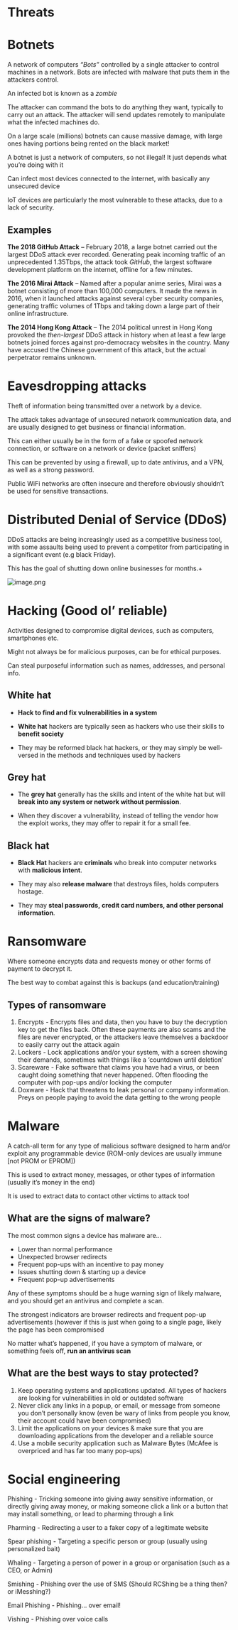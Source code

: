 # Threats

# Botnets

A network of computers *“Bots”* controlled by a single attacker to control machines in a network. Bots are infected with malware that puts them in the attackers control.

An infected bot is known as a *zombie*

The attacker can command the bots to do anything they want, typically to carry out an attack. The attacker will send updates remotely to manipulate what the infected machines do.

On a large scale (millions) botnets can cause massive damage, with large ones having portions being rented on the black market!

A botnet is just a network of computers, so not illegal!
It just depends what you’re doing with it

Can infect most devices connected to the internet, with basically any unsecured device

IoT devices are particularly the most vulnerable to these attacks, due to a lack of security.

## Examples

**The 2018 GitHub Attack** – February 2018, a large botnet carried out the largest DDoS attack ever recorded. Generating peak incoming traffic of an unprecedented 1.35Tbps, the attack took *GitHub*, the largest software development platform on the internet, offline for a few minutes.

**The 2016 Mirai Attack** – Named after a popular anime series, Mirai was a botnet consisting of more than 100,000 computers. It made the news in 2016, when it launched attacks against several cyber security companies, generating traffic volumes of 1Tbps and taking down a large part of their online infrastructure.

**The 2014 Hong Kong Attack** – The 2014 political unrest in Hong Kong provoked the *then-largest* DDoS attack in history when at least a few large botnets joined forces against pro-democracy websites in the country. Many have accused the Chinese government of this attack, but the actual perpetrator remains unknown.

# Eavesdropping attacks

Theft of information being transmitted over a network by a device.

The attack takes advantage of unsecured network communication data, and are usually designed to get business or financial information.

This can either usually be in the form of a fake or spoofed network connection, or software on a network or device  (packet sniffers)

This can be prevented by using a firewall, up to date antivirus, and a VPN, as well as a strong password.

Public WiFi networks are often insecure and therefore obviously shouldn’t be used for sensitive transactions.

# Distributed Denial of Service (DDoS)

DDoS attacks are being increasingly used as a competitive business tool, with some assaults being used to prevent a competitor from participating in a significant event (e.g black Friday). 

This has the goal of shutting down online businesses for months.+

![image.png](Threats%2012a53012912780879e38ff923f8d0f68/image.png)

# Hacking (Good ol’ reliable)

Activities designed to compromise digital devices, such as computers, smartphones etc.

Might not always be for malicious purposes, can be for ethical purposes.

Can steal purposeful information such as names, addresses, and personal info.

## **White hat**

- **Hack to find and fix vulnerabilities in a system**
- **White hat** hackers are typically seen as hackers who use their skills to **benefit society**

- They may be reformed black hat hackers, or they may simply be well-versed in the methods and techniques used by hackers

## **Grey hat**

- The **grey hat** generally has the skills and intent of the white hat but will **break into any system or network without permission**.

- When they discover a vulnerability, instead of telling the vendor how the exploit works, they may offer to repair it for a small fee.

## **Black hat**

- **Black Hat** hackers are **criminals** who break into computer networks with **malicious intent**.
- They may also **release malware** that destroys files, holds computers hostage.

- They may **steal passwords, credit card numbers, and other personal information**.

# Ransomware

Where someone encrypts data and requests money or other forms of payment to decrypt it.

The best way to combat against this is backups (and education/training)

## Types of ransomware

1. Encrypts - Encrypts files and data, then you have to buy the decryption key to get the files back. Often these payments are also scams and the files are never encrypted, or the attackers leave themselves a backdoor to easily carry out the attack again
2. Lockers - Lock applications and/or your system, with a screen showing their demands, sometimes with things like a ‘countdown until deletion’
3. Scareware - Fake software that claims you have had a virus, or been caught doing something that never happened. Often flooding the computer with pop-ups and/or locking the computer
4. Doxware - Hack that threatens to leak personal or company information. Preys on people paying to avoid the data getting to the wrong people

# Malware

A catch-all term for any type of malicious software designed to harm and/or exploit any programmable device (ROM-only devices are usually immune [not PROM or EPROM])

This is used to extract money, messages, or other types of information (usually it’s money in the end)

It is used to extract data to contact other victims to attack too!

## What are the signs of malware?

The most common signs a device has malware are…

- Lower than normal performance
- Unexpected browser redirects
- Frequent pop-ups with an incentive to pay money
- Issues shutting down & starting up a device
- Frequent pop-up advertisements

Any of these symptoms should be a huge warning sign of likely malware, and you should get an antivirus and complete a scan. 

The strongest indicators are browser redirects and frequent pop-up advertisements (however if this is just when going to a single page, likely the page has been compromised

No matter what’s happened, if you have a symptom of malware, or something feels off, **run an antivirus scan**

## What are the best ways to stay protected?

1. Keep operating systems and applications updated. All types of hackers are looking for vulnerabilities in old or outdated software 
2. Never click any links in a popup, or email, or message from someone you don’t personally know (even be wary of links from people you know, their account could have been compromised)
3. Limit the applications on your devices & make sure that you are downloading applications from the developer and a reliable source
4. Use a mobile security application such as Malware Bytes (McAfee is overpriced and has far too many pop-ups)

# Social engineering

Phishing - Tricking someone into giving away sensitive information, or directly giving away money, or making someone click a link or a button that may install something, or lead to pharming through a link

Pharming - Redirecting a user to a faker copy of a legitimate website 

Spear phishing - Targeting a specific person or group (usually using personalized bait)

Whaling - Targeting a person of power in a group or organisation (such as a CEO, or Admin)

Smishing - Phishing over the use of SMS (Should RCShing be a thing then? or iMesshing?)

Email Phishing - Phishing… over email!

Vishing - Phishing over voice calls